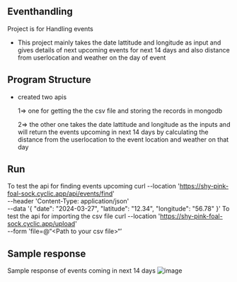 ## Eventhandling
Project is for Handling events
- This project mainly takes the date lattitude and longitude as input and gives details of next upcoming events for next 14 days and also distance from userlocation and weather on the day of event
## Program Structure
- created two apis 

  1=> one for getting the the csv file and storing the records in mongodb 

  2=> the other one takes the date lattitude and longitude as the inputs and will return the events upcoming in next 14 days by calculating the distance from the userlocation to the event location and weather on that day
## Run
To test the api for finding events upcoming
curl --location 'https://shy-pink-foal-sock.cyclic.app/api/events/find' \
--header 'Content-Type: application/json' \
--data '{
    "date": "2024-03-27",
    "latitude": "12.34",
    "longitude": "56.78"
}'
To test the api for importing the csv file 
curl --location 'https://shy-pink-foal-sock.cyclic.app/upload' \
--form 'file=@“<Path to your csv file>“’



## Sample response

Sample response of events coming in next 14 days
![image](https://github.com/Vamsikr2002/eventhandling/assets/115055314/cbb61575-189f-4e76-88ae-0c4874c943ef)

